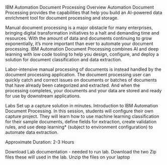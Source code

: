 IBM Automation Document Processing
Overview
Automation Document Processing provides the capabilities that help you build an AI-powered data enrichment tool for document processing and storage.

Manual document processing is a major obstacle for many enterprises, bringing digital transformation initiatives to a halt and demanding time and resources. With the amount of data and documents continuing to grow exponentially, it’s more important than ever to automate your document processing. IBM Automation Document Processing combines AI and deep learning with low code tooling to help you design, configure, and deploy a solution for document classification and data extraction.

Labor-intensive manual processing of documents is instead handled by the document processing application. The document processing user can quickly catch and correct issues on documents or batches of documents that have already been categorized and extracted. And when the processing completes, your documents and your data are stored and ready for use by downstream applications.

Labs
Set up a capture solution in minutes. Introduction to IBM Automation Document Processing. In this session, students will configure their own capture project. They will learn how to use machine learning classification for their sample documents, define fields for extraction, create validation rules, and use deep learning* (subject to environment configuration) to automate data extraction.


Approximate Duration: 2-3 Hours


Download
Lab documentation - needed to run lab.
Download the two Zip files these will used in the lab.  Unzip the files on your laptop
